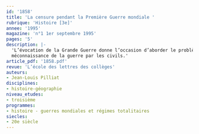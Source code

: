 ```yaml
---
id: '1858'
title: 'La censure pendant la Première Guerre mondiale '
rubrique: 'Histoire [3e]'
annee: '1995'
magazine: 'n°1 1er septembre 1995'
pages: '5'
description: |-
  'L’évocation de la Grande Guerre donne l’occasion d’aborder le problème de l’information et de ses contraintes en période de conflit. Cette étude, à placer après celle des événements militaires, a donc pour objet de faire découvrir, à partir de documents, quelques aspects de la censure exercée par l’état-major français et comprendre que la subjectivité de l’information explique la
  méconnaissance de la guerre par les civils.'
article_pdf: '1858.pdf'
revue: 'L’école des lettres des collèges'
auteurs:
- Jean-Louis Pilliat
disciplines:
- histoire-géographie
niveau_etudes:
- troisième
programmes:
- histoire - guerres mondiales et régimes totalitaires
siecles:
- 20e siècle
---
```

